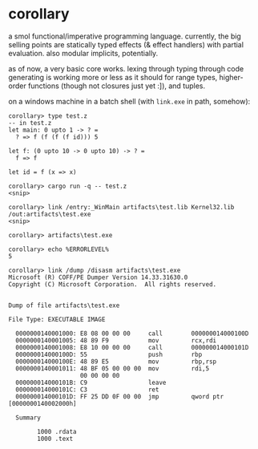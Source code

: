 # corollary

a smol functional/imperative programming language. currently, the big selling
points are statically typed effects (& effect handlers) with partial evaluation.
also modular implicits, potentially.

as of now, a very basic core works. lexing through typing through code
generating is working more or less as it should for range types, higher-order functions (though not closures just yet :]), and tuples.

on a windows machine in a batch shell (with `link.exe` in path, somehow):

    corollary> type test.z
    -- in test.z
    let main: 0 upto 1 -> ? =
      ? => f (f (f (f id))) 5

    let f: (0 upto 10 -> 0 upto 10) -> ? =
      f => f

    let id = f (x => x)

    corollary> cargo run -q -- test.z
    <snip>

    corollary> link /entry:_WinMain artifacts\test.lib Kernel32.lib /out:artifacts\test.exe
    <snip>

    corollary> artifacts\test.exe

    corollary> echo %ERRORLEVEL%
    5

    corollary> link /dump /disasm artifacts\test.exe
    Microsoft (R) COFF/PE Dumper Version 14.33.31630.0
    Copyright (C) Microsoft Corporation.  All rights reserved.


    Dump of file artifacts\test.exe

    File Type: EXECUTABLE IMAGE

      0000000140001000: E8 08 00 00 00     call        000000014000100D
      0000000140001005: 48 89 F9           mov         rcx,rdi
      0000000140001008: E8 10 00 00 00     call        000000014000101D
      000000014000100D: 55                 push        rbp
      000000014000100E: 48 89 E5           mov         rbp,rsp
      0000000140001011: 48 BF 05 00 00 00  mov         rdi,5
                        00 00 00 00
      000000014000101B: C9                 leave
      000000014000101C: C3                 ret
      000000014000101D: FF 25 DD 0F 00 00  jmp         qword ptr [0000000140002000h]

      Summary

            1000 .rdata
            1000 .text
